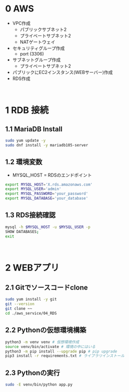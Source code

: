# 0 AWS

* VPC作成
  * パブリックサブネット2
  * プライベートサブネット2
  * NATゲートウェイ
* セキュリティグループ作成
  * port (3306)
* サブネットグループ作成
  * プライベートサブネット2
* パブリックにEC2インスタンス(WEBサーバー)作成
* RDS作成

<br>

# 1 RDB 接続

## 1.1 MariaDB Install

```sh
sudo yum update -y
sudo dnf install -y mariadb105-server
```

##  1.2 環境変数

* MYSQL_HOST = RDSのエンドポイント

```sh
export MYSQL_HOST='X.rds.amazonaws.com'
export MYSQL_USER='admin'
export MYSQL_PASSWORD='your_password'
export MYSQL_DATABASE='your_database'
```

## 1.3 RDS接続確認

```sh
mysql -h $MYSQL_HOST -u $MYSQL_USER -p
SHOW DATABASES;
exit
```

<br>

# 2 WEBアプリ

## 2.1 Gitでソースコードclone

```sh
sudo yum install -y git
git --version
git clone ~~
cd ./aws_service/04_RDS
```

## 2.2 Pythonの仮想環境構築

```sh
python3 -m venv venv # 仮想環境作成
source venv/bin/activate # 環境の中にはいる
python3 -m pip install --upgrade pip # pip upgrade
pip3 install -r requirements.txt # ライブラリインストール
```

## 2.3 Pythonの実行

```sh
sudo -E venv/bin/python app.py
```
